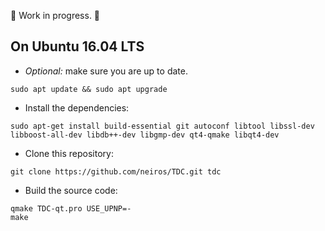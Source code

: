 :construction: Work in progress. :construction:

## On Ubuntu 16.04 LTS

- *Optional:* make sure you are up to date.
```
sudo apt update && sudo apt upgrade
```

- Install the dependencies:
```
sudo apt-get install build-essential git autoconf libtool libssl-dev libboost-all-dev libdb++-dev libgmp-dev qt4-qmake libqt4-dev
```

- Clone this repository:
```
git clone https://github.com/neiros/TDC.git tdc
```

- Build the source code:
```
qmake TDC-qt.pro USE_UPNP=-
make
```


